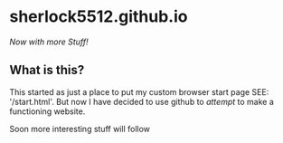 
# sherlock5512.github.io

_Now with more Stuff!_

## What is this?

This started as just a place to put my custom browser start page SEE: '/start.html'. But now I have decided to use github to _attempt_ to make a functioning website.

Soon more interesting stuff will follow
